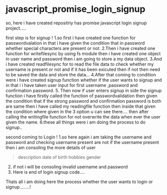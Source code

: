 # javascript_promise_login_signup

so, here i have created repositriy has promise javascript login signup project.....

first step is for signup !
1.so first i have created one function for passwordvalation in that i have given the condition 
 that in password whether special characters are present or not.
2.Then i have created one function for writefilesync by using fs module then i have created one object in user name and password
then i am going to store a my data object.
3.And i have created readfilesync for to read the file data to check whether my username is present or not and if it has been exicuted 
then if not then need to be saved the data and store the data...
4.After that coming to condition were i have created signup function whether if the user wants to signup 
 and in that i i have taken user input for first username ,password and confirmation password. 
5. Then now if user enters signup in side the signup function i have firstly called the function of passwordvalidation then given 
 the condition that if the strong password and confirmation password is both are same then i have called my readingfile function then inside that given the 
  condition where given in the 3 option u can see there....
then after calling the writingfile function for not overwrite the data when ever the user given the name.
6.these all things were i am doing the process to do signup..


second coming to Login !
1.so here again i am taking the username and password and checking username present are not if the username present then i am consoling the more details of user
 > description
 > date of birth
 > hobbies
 > gender
2. if not i will be consoling invalid username and password 
3. Here is end of login signup code....

Thats all i am doing here the process whether the user wants to login or signup........!
